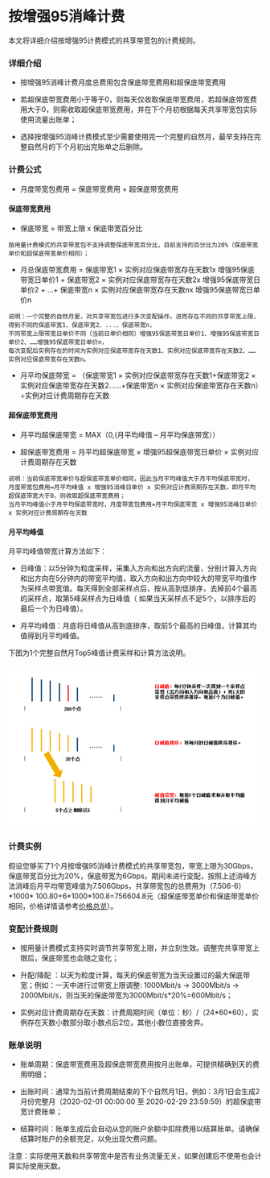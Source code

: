 # 按增强95消峰计费
本文将详细介绍按增强95计费模式的共享带宽包的计费规则。



### 详细介绍

- 按增强95消峰计费月度总费用包含保底带宽费用和超保底带宽费用

- 若超保底带宽费用小于等于0，则每天仅收取保底带宽费用，若超保底带宽费用大于0，则需收取超保底带宽费用，并在下个月初根据每天共享带宽包实际使用流量出账单；

- 选择按增强95消峰计费模式至少需要使用完一个完整的自然月，最早支持在完整自然月的下个月初出完账单之后删除。

### 计费公式

- 月度带宽包费用 = 保底带宽费用 + 超保底带宽费用


#### 保底带宽费用

- 保底带宽 = 带宽上限 x 保底带宽百分比
```
按用量计费模式的共享带宽包不支持调整保底带宽百分比，目前支持的百分比为20%（保底带宽单价和超保底带宽单价相同）；
```
- 月总保底带宽费用 = 保底带宽1 × 实例对应保底带宽存在天数1x 增强95保底带宽日单价1 + 保底带宽2 × 实例对应保底带宽存在天数2x 增强95保底带宽日单价2 + ...+ 保底带宽n × 实例对应保底带宽存在天数nx 增强95保底带宽日单价n

```
说明：一个完整的自然月里，对共享带宽包进行多次变配操作，进而存在不同的共享带宽上限，得到不同的保底带宽1、保底带宽2、...、保底带宽n，
不同带宽上限带宽日单价不同（当前日单价相同）增强95保底带宽日单价1、增强95保底带宽日单价2、……增强95保底带宽日单价n，
每次变配后实例存在的时间为实例对应保底带宽存在天数1、实例对应保底带宽存在天数2、……实例对应保底带宽存在天数n。

```

- 月平均保底带宽 = （保底带宽1 × 实例对应保底带宽存在天数1+保底带宽2 × 实例对应保底带宽存在天数2……+保底带宽n × 实例对应保底带宽存在天数n）÷实例对应计费周期存在天数


#### 超保底带宽费用

- 月平均超保底带宽 = MAX（0,(月平均峰值 – 月平均保底带宽））

- 超保底带宽费用 = 月平均超保底带宽 × 增强95超保底带宽日单价 × 实例对应计费周期存在天数

```
说明：当前保底带宽单价与超保底带宽单价相同，因此当月平均峰值大于月平均保底带宽时，
月度带宽包费用=月平均峰值 x 增强95消峰日单价 x 实例对应计费周期存在天数，即月平均超保底带宽大于0，则收取超保底带宽费用；
当月平均峰值小于月平均保底带宽时，月度带宽包费用=月平均保底带宽 x 增强95消峰日单价 x 实例对应计费周期存在天数
```

#### 月平均峰值

月平均峰值带宽计算方法如下：

- 日峰值：以5分钟为粒度采样，采集入方向和出方向的流量，分别计算入方向和出方向在5分钟内的带宽平均值，取入方向和出方向中较大的带宽平均值作为采样点带宽值。每天得到全部采样点后，按从高到低排序，去掉前4个最高的采样点，取第5峰采样点为日峰值（ 如果当天采样点不足5个，以排序后的最后一个为日峰值）。

- 月平均峰值：月底将日峰值从高到底排序，取前5个最高的日峰值，计算其均值得到月平均峰值。

下图为1个完整自然月Top5峰值计费采样和计算方法说明。


 ![dd](../../../../../image/Networking/Shared-Bandwidth-Package/Enhanced-95.png)


### 计费实例

假设您够买了1个月按增强95消峰计费模式的共享带宽包，带宽上限为30Gbps，保底带宽百分比为20%，保底带宽为6Gbps，期间未进行变配，按照上述消峰方法消峰后月平均带宽峰值为7.506Gbps，共享带宽包的总费用为（7.506-6）\*1000* 100.80+6\*1000\*100.8=756604.8元（超保底带宽单价和保底带宽单价相同，价格详情请参考[价格总览](../Price-Overview.md)）。

### 变配计费规则

- 按用量计费模式支持实时调节共享带宽上限，并立刻生效。调整完共享带宽上限后，保底带宽也会随之变化；

- 升配/降配 ：以天为粒度计算，每天的保底带宽为当天设置过的最大保底带宽；例如：一天中进行过带宽上限调整: 1000Mbit/s -> 3000Mbit/s -> 2000Mbit/s，则当天的保底带宽为3000Mbit/s\*20%=600Mbit/s；

- 实例对应计费周期存在天数：计费周期时间（单位：秒）/（24\*60\*60），实例存在天数小数部分取小数点后2位，其他小数位直接舍弃。



### 账单说明

- 账单周期：保底带宽费用及超保底带宽费用按月出账单，可提供精确到天的费用明细；

- 出账时间：通常为当前计费周期结束的下个自然月1日。例如：3月1日会生成2月份完整月（2020-02-01 00:00:00 至 2020-02-29 23:59:59）的超保底带宽计费账单；

- 结算时间：账单生成后会自动从您的账户余额中扣除费用以结算账单。请确保结算时账户的余额充足，以免出现欠费问题。



注意：实际使用天数和共享带宽中是否有业务流量无关，如果创建后不使用也会计算实际使用天数。
